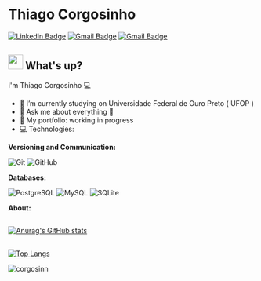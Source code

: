 # Thiago Corgosinho
[![Linkedin Badge](https://img.shields.io/badge/-Thiago%20Corgosinho-blue?style=flat-square&logo=Linkedin&logoColor=white&link=http://linkedin.com/in/fabio-soaresv)]([http://linkedin.com/in/fabio-soaresv](https://www.linkedin.com/in/thiago-corgosinho-silva-a371b71bb/)) 
[![Gmail Badge](https://img.shields.io/badge/-thiago.acto@gmail.com-c14438?style=flat-square&logo=Gmail&logoColor=white&link=mailto:thiago.acto@gmail.com)](mailto:thiago.acto@gmail.com)
[![Gmail Badge](https://img.shields.io/badge/-thiago.acto@hotmail.com-0078D4?logo=microsoft-outlook&logoColor=white&labelColor=0078D4&link=mailto:thiago.acto@hotmail.com)](mailto:thiago.acto@hotmail.com)

## <img src="https://media.giphy.com/media/hvRJCLFzcasrR4ia7z/giphy.gif" width="30px"> What's up? 
I'm Thiago Corgosinho :computer:

- :rocket:   I’m currently studying on Universidade Federal de Ouro Preto ( UFOP )
- 💬   Ask me about everything :beer:
- 🔭 My portfolio: working in progress
- :computer: Technologies:


**Versioning and Communication:**

<img src="https://img.shields.io/badge/-Git-F05032?logo=git&logoColor=white&labelColor=F05032" alt="Git" /> <img src="https://img.shields.io/badge/-GitHub-181717?logo=github&logoColor=white&labelColor=181717" alt="GitHub" />

**Databases:**

<img src="https://img.shields.io/badge/-PostgreSQL-336791?logo=postgresql&logoColor=white&labelColor=336791" alt="PostgreSQL" /> <img src="https://img.shields.io/badge/-MySQL-4479A1?logo=mysql&logoColor=white&labelColor=4479A1" alt="MySQL" /> <img src="https://img.shields.io/badge/-SQLite-003B57?logo=sqlite&logoColor=white&labelColor=003B57" alt="SQLite" />


**About:**
##
[![Anurag's GitHub stats](https://github-readme-stats.vercel.app/api?username=corgosinn&count_private=true&show_icons=true&theme=cobalt)](https://github.com/corgosinn/github-readme-stats)
##
[![Top Langs](https://github-readme-stats.vercel.app/api/top-langs/?username=corgosinn&langs_count=6)](https://github.com/corgosinn/github-readme-stats)



<p align="left"> <img src="https://komarev.com/ghpvc/?username=corgosinn&label=Profile%20views&color=0e75b6&style=flat" alt="corgosinn" /> </p>
